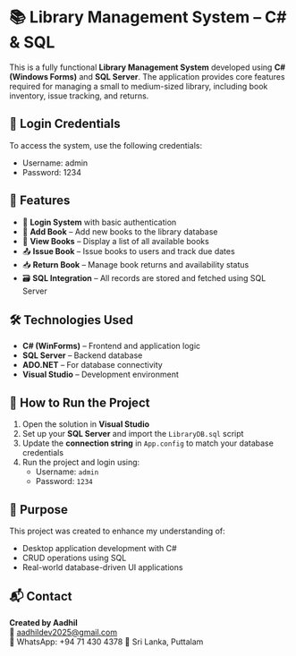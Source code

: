 # 📚 Library Management System – C# & SQL

This is a fully functional **Library Management System** developed using **C# (Windows Forms)** and **SQL Server**. The application provides core features required for managing a small to medium-sized library, including book inventory, issue tracking, and returns.

## 🔐 Login Credentials

To access the system, use the following credentials:

- Username: admin
- Password: 1234

## 🧾 Features

- 🔑 **Login System** with basic authentication
- 📘 **Add Book** – Add new books to the library database
- 📖 **View Books** – Display a list of all available books
- 📤 **Issue Book** – Issue books to users and track due dates
- 📥 **Return Book** – Manage book returns and availability status
- 🗃️ **SQL Integration** – All records are stored and fetched using SQL Server

## 🛠️ Technologies Used

- **C# (WinForms)** – Frontend and application logic  
- **SQL Server** – Backend database  
- **ADO.NET** – For database connectivity  
- **Visual Studio** – Development environment

## 🧪 How to Run the Project

1. Open the solution in **Visual Studio**
2. Set up your **SQL Server** and import the `LibraryDB.sql` script
3. Update the **connection string** in `App.config` to match your database credentials
4. Run the project and login using:
   - Username: `admin`
   - Password: `1234`

## 🎯 Purpose

This project was created to enhance my understanding of:
- Desktop application development with C#
- CRUD operations using SQL
- Real-world database-driven UI applications

## 📬 Contact

**Created by Aadhil**  
📧 aadhildev2025@gmail.com  
📱  WhatsApp: +94 71 430 4378
📍 Sri Lanka, Puttalam
